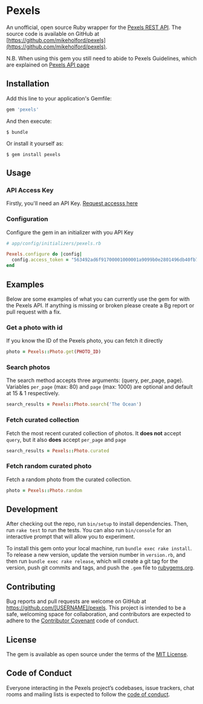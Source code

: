 # Pexels

An unofficial, open source Ruby wrapper for the [Pexels REST API](https://www.pexels.com/api). The source code is available on GitHub at [https://github.com/mikeholford/pexels](https://github.com/mikeholford/pexels).

N.B. When using this gem you still need to abide to Pexels Guidelines, which are explained on [Pexels API page](https://www.pexels.com/api)

## Installation

Add this line to your application's Gemfile:

```ruby
gem 'pexels'
```

And then execute:

    $ bundle

Or install it yourself as:

    $ gem install pexels

## Usage

### API Access Key

Firstly, you'll need an API Key. [Request accesss here](https://www.pexels.com/api/new/)

### Configuration

Configure the gem in an initializer with you API Key

```ruby
# app/config/initializers/pexels.rb

Pexels.configure do |config|
  config.access_token = "563492ad6f91700001000001a9099b0e2801496db40fb7cfd0801845"
end
```

## Examples

Below are some examples of what you can currently use the gem for with the Pexels API. If anything is missing or broken please create a Bg report or pull request with a fix.

### Get a photo with id

If you know the ID of the Pexels photo, you can fetch it directly
```ruby
photo = Pexels::Photo.get(PHOTO_ID)
```

### Search photos

The search method accepts three arguments: (query, per_page, page). Variables `per_page` (max: 80) and `page` (max: 1000) are optional and default at 15 & 1 respectively.
```ruby
search_results = Pexels::Photo.search('The Ocean')
```

### Fetch curated collection

Fetch the most recent curated collection of photos. It **does not** accept `query`, but it also **does** accept `per_page` and `page`
```ruby
search_results = Pexels::Photo.curated
```

### Fetch random curated photo

Fetch a random photo from the curated collection.
```ruby
photo = Pexels::Photo.random
```

## Development

After checking out the repo, run `bin/setup` to install dependencies. Then, run `rake test` to run the tests. You can also run `bin/console` for an interactive prompt that will allow you to experiment.

To install this gem onto your local machine, run `bundle exec rake install`. To release a new version, update the version number in `version.rb`, and then run `bundle exec rake release`, which will create a git tag for the version, push git commits and tags, and push the `.gem` file to [rubygems.org](https://rubygems.org).

## Contributing

Bug reports and pull requests are welcome on GitHub at https://github.com/[USERNAME]/pexels. This project is intended to be a safe, welcoming space for collaboration, and contributors are expected to adhere to the [Contributor Covenant](http://contributor-covenant.org) code of conduct.

## License

The gem is available as open source under the terms of the [MIT License](https://opensource.org/licenses/MIT).

## Code of Conduct

Everyone interacting in the Pexels project’s codebases, issue trackers, chat rooms and mailing lists is expected to follow the [code of conduct](https://github.com/[USERNAME]/pexels/blob/master/CODE_OF_CONDUCT.md).
